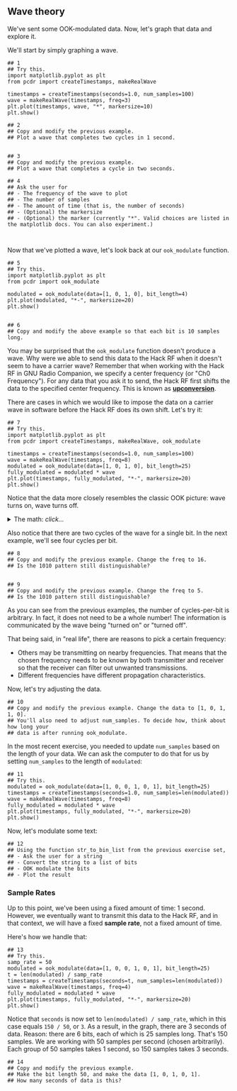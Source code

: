 ## Wave theory

We've sent some OOK-modulated data. Now, let's graph that data and explore it.

We'll start by simply graphing a wave.

```python3
## 1
## Try this.
import matplotlib.pyplot as plt
from pcdr import createTimestamps, makeRealWave

timestamps = createTimestamps(seconds=1.0, num_samples=100)
wave = makeRealWave(timestamps, freq=3)
plt.plot(timestamps, wave, "*", markersize=10)
plt.show()

## 2
## Copy and modify the previous example.
## Plot a wave that completes two cycles in 1 second.


## 3
## Copy and modify the previous example.
## Plot a wave that completes a cycle in two seconds.

## 4
## Ask the user for
## - The frequency of the wave to plot
## - The number of samples
## - The amount of time (that is, the number of seconds)
## - (Optional) the markersize
## - (Optional) the marker (currently "*". Valid choices are listed in the matplotlib docs. You can also experiment.)



```

Now that we've plotted a wave, let's look back at our `ook_modulate` function.

```python3
## 5
## Try this.
import matplotlib.pyplot as plt
from pcdr import ook_modulate

modulated = ook_modulate(data=[1, 0, 1, 0], bit_length=4)
plt.plot(modulated, "*-", markersize=20)
plt.show()


## 6
## Copy and modify the above example so that each bit is 10 samples long.
```

You may be surprised that the `ook_modulate` function doesn't produce a wave. Why were we able to send this data to the Hack RF when it doesn't seem to have a carrier wave? Remember that when working with the Hack RF in GNU Radio Companion, we specify a center frequency (or "Ch0 Frequency"). For any data that you ask it to send, the Hack RF first shifts the data to the specified center frequency. This is known as [**upconversion**](https://github.com/python-can-define-radio/sdr-course/blob/main/classroom_activities/Ch05_Concepts/010_UC_DC.md).

There are cases in which we would like to impose the data on a carrier wave in software before the Hack RF does its own shift. Let's try it:

```python3
## 7
## Try this.
import matplotlib.pyplot as plt
from pcdr import createTimestamps, makeRealWave, ook_modulate

timestamps = createTimestamps(seconds=1.0, num_samples=100)
wave = makeRealWave(timestamps, freq=8)
modulated = ook_modulate(data=[1, 0, 1, 0], bit_length=25)
fully_modulated = modulated * wave
plt.plot(timestamps, fully_modulated, "*-", markersize=20)
plt.show()
```

Notice that the data more closely resembles the classic OOK picture: wave turns on, wave turns off.

<details><summary>The math: <i>click...</i></summary>

The key line is `fully_modulated = modulated * wave`. This multiplies each point in `wave` by each point in `modulated`. Remember that `wave` is an array of only ones and zeros. Multiplying by one does not change a number, and multiplying by zero results in zero.

</details>

Also notice that there are two cycles of the wave for a single bit. In the next example, we'll see four cycles per bit.

```python3
## 8
## Copy and modify the previous example. Change the freq to 16.
## Is the 1010 pattern still distinguishable?


## 9
## Copy and modify the previous example. Change the freq to 5.
## Is the 1010 pattern still distinguishable?
```

As you can see from the previous examples, the number of cycles-per-bit is arbitrary. In fact, it does not need to be a whole number! The information is communicated by the wave being "turned on" or "turned off".

That being said, in "real life", there are reasons to pick a certain frequency:
- Others may be transmitting on nearby frequencies. That means that the chosen frequency needs to be known by both transmitter and receiver so that the receiver can filter out unwanted transmissions.
- Different frequencies have different propagation characteristics.

Now, let's try adjusting the data.

```python3
## 10
## Copy and modify the previous example. Change the data to [1, 0, 1, 1, 0].
## You'll also need to adjust num_samples. To decide how, think about how long your
## data is after running ook_modulate.
```

In the most recent exercise, you needed to update `num_samples` based on the length of your data. We can ask the computer to do that for us by setting `num_samples` to the length of `modulated`:

```python3
## 11
## Try this.
modulated = ook_modulate(data=[1, 0, 0, 1, 0, 1], bit_length=25)
timestamps = createTimestamps(seconds=1.0, num_samples=len(modulated))
wave = makeRealWave(timestamps, freq=8)
fully_modulated = modulated * wave
plt.plot(timestamps, fully_modulated, "*-", markersize=20)
plt.show()
```

Now, let's modulate some text:

```python3
## 12
## Using the function str_to_bin_list from the previous exercise set, 
## - Ask the user for a string
## - Convert the string to a list of bits
## - OOK modulate the bits
## - Plot the result 
```

### Sample Rates

Up to this point, we've been using a fixed amount of time: 1 second. However, we eventually want to transmit this data to the Hack RF, and in that context, we will have a fixed **sample rate**, not a fixed amount of time.

Here's how we handle that:

```python3
## 13
## Try this.
samp_rate = 50
modulated = ook_modulate(data=[1, 0, 0, 1, 0, 1], bit_length=25)
t = len(modulated) / samp_rate
timestamps = createTimestamps(seconds=t, num_samples=len(modulated))
wave = makeRealWave(timestamps, freq=4)
fully_modulated = modulated * wave
plt.plot(timestamps, fully_modulated, "*-", markersize=20)
plt.show()
```

Notice that `seconds` is now set to `len(modulated) / samp_rate`, which in this case equals `150 / 50`, or `3`. As a result, in the graph, there are 3 seconds of data. Reason: there are 6 bits, each of which is 25 samples long. That's 150 samples. We are working with 50 samples per second (chosen arbitrarily). Each group of 50 samples takes 1 second, so 150 samples takes 3 seconds.

```python3
## 14
## Copy and modify the previous example.
## Make the bit length 50, and make the data [1, 0, 1, 0, 1].
## How many seconds of data is this?
```
